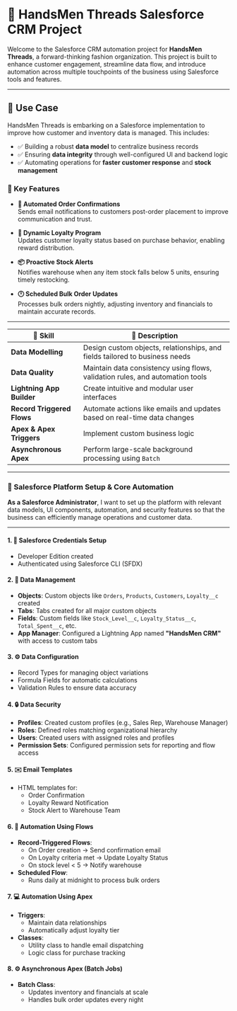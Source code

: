 # 👕 HandsMen Threads Salesforce CRM Project

Welcome to the Salesforce CRM automation project for **HandsMen Threads**, a forward-thinking fashion organization. This project is built to enhance customer engagement, streamline data flow, and introduce automation across multiple touchpoints of the business using Salesforce tools and features.

---

## 🧵 Use Case

HandsMen Threads is embarking on a Salesforce implementation to improve how customer and inventory data is managed. This includes:

- ✅ Building a robust **data model** to centralize business records  
- ✅ Ensuring **data integrity** through well-configured UI and backend logic  
- ✅ Automating operations for **faster customer response** and **stock management**

### 🔄 Key Features

- **📧 Automated Order Confirmations**  
  Sends email notifications to customers post-order placement to improve communication and trust.

- **💎 Dynamic Loyalty Program**  
  Updates customer loyalty status based on purchase behavior, enabling reward distribution.

- **📦 Proactive Stock Alerts**  
  Notifies warehouse when any item stock falls below 5 units, ensuring timely restocking.

- **🕛 Scheduled Bulk Order Updates**  
  Processes bulk orders nightly, adjusting inventory and financials to maintain accurate records.

---



| 🔧 Skill                   | 📘 Description                                                                 |
|---------------------------|--------------------------------------------------------------------------------|
| **Data Modelling**        | Design custom objects, relationships, and fields tailored to business needs    |
| **Data Quality**          | Maintain data consistency using flows, validation rules, and automation tools |
| **Lightning App Builder** | Create intuitive and modular user interfaces                                  |
| **Record Triggered Flows**| Automate actions like emails and updates based on real-time data changes       |
| **Apex & Apex Triggers**  | Implement custom business logic                                                |
| **Asynchronous Apex**     | Perform large-scale background processing using `Batch`|

---


### 📌  Salesforce Platform Setup & Core Automation

**As a Salesforce Administrator**, I want to set up the platform with relevant data models, UI components, automation, and security features so that the business can efficiently manage operations and customer data.

---


#### 1. 🔐 Salesforce Credentials Setup
- Developer Edition created
- Authenticated using Salesforce CLI (SFDX)

#### 2. 🧱 Data Management
- **Objects**: Custom objects like `Orders`, `Products`, `Customers`, `Loyalty__c` created
- **Tabs**: Tabs created for all major custom objects
- **Fields**: Custom fields like `Stock_Level__c`, `Loyalty_Status__c`, `Total_Spent__c`, etc.
- **App Manager**: Configured a Lightning App named **"HandsMen CRM"** with access to custom tabs

#### 3. ⚙️ Data Configuration
- Record Types for managing object variations
- Formula Fields for automatic calculations
- Validation Rules to ensure data accuracy

#### 4. 🔒 Data Security
- **Profiles**: Created custom profiles (e.g., Sales Rep, Warehouse Manager)
- **Roles**: Defined roles matching organizational hierarchy
- **Users**: Created users with assigned roles and profiles
- **Permission Sets**: Configured permission sets for reporting and flow access

#### 5. ✉️ Email Templates
- HTML templates for:
  - Order Confirmation
  - Loyalty Reward Notification
  - Stock Alert to Warehouse Team

#### 6. 🔁 Automation Using Flows
- **Record-Triggered Flows**:
  - On Order creation → Send confirmation email
  - On Loyalty criteria met → Update Loyalty Status
  - On stock level < 5 → Notify warehouse
- **Scheduled Flow**:
  - Runs daily at midnight to process bulk orders

#### 7. 💻 Automation Using Apex
- **Triggers**:
  - Maintain data relationships
  - Automatically adjust loyalty tier
- **Classes**:
  - Utility class to handle email dispatching
  - Logic class for purchase tracking

#### 8. ⚙️ Asynchronous Apex (Batch Jobs)
- **Batch Class**:
  - Updates inventory and financials at scale
  - Handles bulk order updates every night
